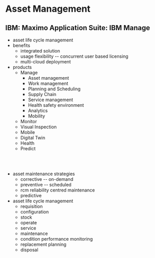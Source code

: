 # Asset Management

## IBM: Maximo Application Suite: IBM Manage

- asset life cycle management
- benefits
  - integrated solution
  - usage flexibility -- concurrent user based licensing
  - multi-cloud deployment 
- products
  - Manage
    - Asset management
    - Work management
    - Planning and Scheduling
    - Supply Chain
    - Service management
    - Health safety environment
    - Analytics
    - Mobility
  - Monitor
  - Visual Inspection
  - Mobile
  - Digital Twin
  - Health
  - Predict


<br/><br/>

- asset maintenance strategies
  - corrective -- on-demand
  - preventive -- scheduled
  - rcm reliability centred maintenance
  - predictive
- asset life cycle management
  - requisition
  - configuration
  - stock
  - operate
  - service
  - maintenance
  - condition performance monitoring
  - replacement planning
  - disposal